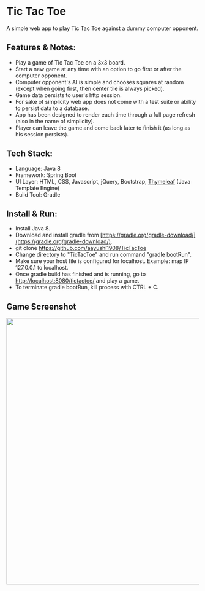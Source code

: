 # Tic Tac Toe

A simple web app to play Tic Tac Toe against a dummy computer opponent.
 
## Features & Notes:
* Play a game of Tic Tac Toe on a 3x3 board.
* Start a new game at any time with an option to go first or after the computer opponent.
* Computer opponent's AI is simple and chooses squares at random (except when going first, then center tile is always picked).
* Game data persists to user's http session.
* For sake of simplicity web app does not come with a test suite or ability to persist data to a database.
* App has been designed to render each time through a full page refresh (also in the name of simplicity).
* Player can leave the game and come back later to finish it (as long as his session persists).

## Tech Stack:
* Language: Java 8
* Framework: Spring Boot
* UI Layer: HTML, CSS, Javascript, jQuery, Bootstrap, [Thymeleaf](http://www.thymeleaf.org/) (Java Template Engine)
* Build Tool: Gradle

## Install & Run:
* Install Java 8.
* Download and install gradle from [https://gradle.org/gradle-download/](https://gradle.org/gradle-download/).
* git clone https://github.com/aayushi1908/TicTacToe
* Change directory to "TicTacToe" and run command "gradle bootRun".
* Make sure your host file is configured for localhost. Example: map IP 127.0.0.1 to localhost.
* Once gradle build has finished and is running, go to [http://localhost:8080/tictactoe/](http://localhost:8080/tictactoe/) and play a game.
* To terminate gradle bootRun, kill process with CTRL + C. 

## Game Screenshot
<img src="src/main/resources/public/images/tictactoe_screenshot_1.png" style="width: 800px; height: 694;" />
